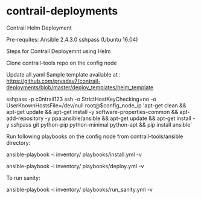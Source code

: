 # contrail-deployments


Contrail Helm Deployment

Pre-requites:
Ansible 2.4.3.0
sshpass (Ubuntu 16.04)

Steps for Contrail Deployemnt using Helm

Clone contrail-tools repo on the config node

Update all.yaml 
Sample template available at : https://github.com/pryadav7/contrail-deployments/blob/master/deploy_templates/helm_template

sshpass -p c0ntrail123 ssh -o StrictHostKeyChecking=no -o UserKnownHostsFile=/dev/null root@$config_node_ip 'apt-get clean && apt-get update && apt-get install -y software-properties-common && apt-add-repository -y ppa:ansible/ansible && apt-get update && apt-get install -y sshpass git python-pip python-minimal python-apt && pip install ansible'

Run following playbooks on the config node from contrail-tools/ansible directory:

ansible-playbook -i inventory/ playbooks/install.yml -v

ansible-playbook -i inventory/ playbooks/deploy.yml -v

To run sanity:

ansible-playbook -i inventory/ playbooks/run_sanity.yml -v
